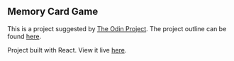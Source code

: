   <div> 
  
  <h2>Memory Card Game</h2>
  
  This is a project suggested by <a href='https://www.theodinproject.com/'>The Odin Project</a>. The project outline can be found <a href='https://www.theodinproject.com/courses/javascript/lessons/memory-card'>here</a>.
  
  Project built with React. View it live <a href='https://bhenning83.github.io/memory-card-game/'>here</a>.
  </div>

